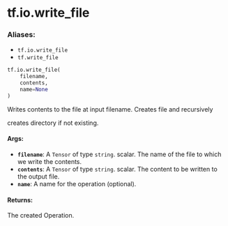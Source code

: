 <div itemscope itemtype="http://developers.google.com/ReferenceObject">
<meta itemprop="name" content="tf.io.write_file" />
<meta itemprop="path" content="Stable" />
</div>

# tf.io.write_file

### Aliases:

* `tf.io.write_file`
* `tf.write_file`

``` python
tf.io.write_file(
    filename,
    contents,
    name=None
)
```

Writes contents to the file at input filename. Creates file and recursively

creates directory if not existing.

#### Args:

* <b>`filename`</b>: A `Tensor` of type `string`.
    scalar. The name of the file to which we write the contents.
* <b>`contents`</b>: A `Tensor` of type `string`.
    scalar. The content to be written to the output file.
* <b>`name`</b>: A name for the operation (optional).


#### Returns:

The created Operation.